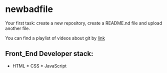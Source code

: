 # newbadfile
Your first task: create a new repository, create a README.nd file and upload another file.

You can find a playlist of videos about git by [link](https://www.youtube.com/watch?v=AbIG7kVDq84)

## Front_End Developer stack:

* HTML
﻿﻿* CSS
﻿﻿* JavaScript

